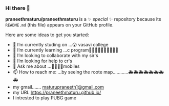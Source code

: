 ### Hi there 👋


**praneethmaturu/praneethmaturu** is a ✨ _special_ ✨ repository because its `README.md` (this file) appears on your GitHub profile.

Here are some ideas to get you started:

- 🔭 I’m currently studing on ...😮 vasavi college
- 🌱 I’m currently learning ...c program🎥🎥🎥🎥🎥🎥🎥🎥🎥🎥
- 👯 I’m looking to collaborate with my sir's
- 🤔 I’m looking for help  to cr's
- 💬 Ask me about ...📱📱📱📱mobiles
- 📫 How to reach me: ...by seeing the roote map............🚑🚑🚑🚑🚑🚑🚑🚑
- my gmail....... maturupraneeth1@gmail.com
- my URL https://praneethmaturu.github.io/
- I intrested to play PUBG game
